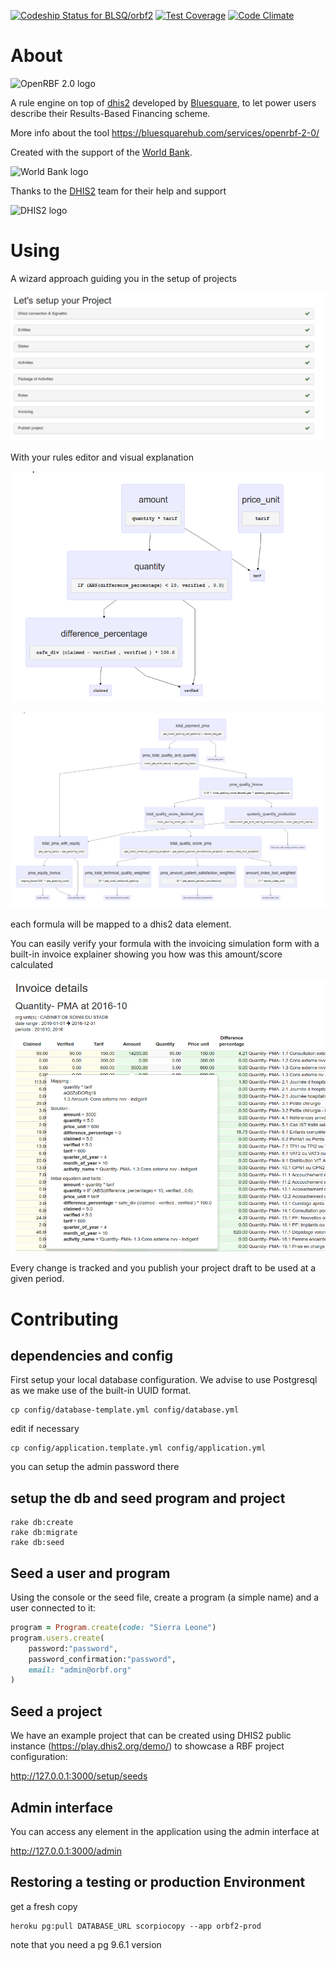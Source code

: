 [ ![Codeship Status for BLSQ/orbf2](https://app.codeship.com/projects/e43559e0-5368-0135-125a-62c2a1758ec6/status?branch=master)](https://app.codeship.com/projects/234954) [![Test Coverage](https://codeclimate.com/github/BLSQ/orbf2/badges/coverage.svg)](https://codeclimate.com/github/BLSQ/orbf2/coverage) [![Code Climate](https://codeclimate.com/github/BLSQ/orbf2/badges/gpa.svg)](https://codeclimate.com/github/BLSQ/orbf2)

# About

![OpenRBF 2.0 logo](https://bluesquarehub.files.wordpress.com/2017/01/logo-openrbf.png?w=151&h=147 "OpenRBF 2.0 ")

A rule engine on top of [dhis2](https://www.dhis2.org/) developed by [Bluesquare](https://bluesquarehub.com/), to let power users describe their Results-Based Financing  scheme.

More info about the tool https://bluesquarehub.com/services/openrbf-2-0/

Created with the support of the [World Bank](http://www.worldbank.org/).

![World Bank logo](http://www.worldbank.org/content/dam/wbr/logo/logo-wb-header-en.svg "World Bank ")

Thanks to the [DHIS2](http://dhis2.org) team for their help and support

![DHIS2 logo](https://www.dhis2.org/sites/all/themes/dhis/logo.png)

# Using

A wizard approach guiding you in the setup of projects

![](./doc/steps.png)

With your rules editor and visual explanation

![activity rule dependency graph](./doc/activity-rule.png)

![payment rule  dependency graph](./doc/payment-rule.png)

each formula will be mapped to a dhis2 data element.

You can easily verify your formula with the invoicing simulation form
with a built-in invoice explainer showing you how was this amount/score calculated

![invoicing explainer](./doc/invoicing-explainer.png)

Every change is tracked and you publish your project draft to be used at a given period.

# Contributing

## dependencies and config

First setup your local database configuration. We advise to use Postgresql as we make use of the built-in UUID format.

```shell
cp config/database-template.yml config/database.yml
```

edit if necessary

```shell
cp config/application.template.yml config/application.yml
```

you can setup the admin password there

## setup the db and seed program and project

```shell
rake db:create
rake db:migrate
rake db:seed
```

## Seed a user and program

Using the console or the seed file, create a program (a simple name) and a user connected to it:

```ruby
program = Program.create(code: "Sierra Leone")
program.users.create(
    password:"password",
    password_confirmation:"password",
    email: "admin@orbf.org"
)
```

## Seed a project

We have an example project that can be created using DHIS2 public instance (https://play.dhis2.org/demo/) to showcase a RBF project configuration:

http://127.0.0.1:3000/setup/seeds

## Admin interface

You can access any element in the application using the admin interface at 

http://127.0.0.1:3000/admin

## Restoring a testing or production Environment

get a fresh copy

```
heroku pg:pull DATABASE_URL scorpiocopy --app orbf2-prod
```

note that you need a pg 9.6.1 version
